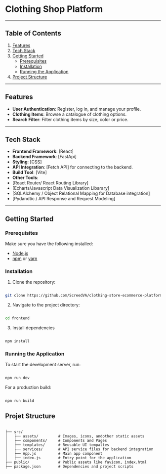# **Clothing Shop Platform**

---

## **Table of Contents**

1. [Features](#features)
2. [Tech Stack](#tech-stack)
3. [Getting Started](#getting-started)
   - [Prerequisites](#prerequisites)
   - [Installation](#installation)
   - [Running the Application](#running-the-application)
4. [Project Structure](#projet-structure)

---

## **Features**

- **User Authentication**: Register, log in, and manage your profile.
- **Clothing Items**: Browse a catalogue of clothing options.
- **Search Filter**: Filter clothing items by size, color or price.

---

## **Tech Stack**

- **Frontend Framework**: [React]
- **Backend Framework**: [FastApi]
- **Styling**: [CSS]
- **API Integration**: [Fetch API] for connecting to the backend.
- **Build Tool**: [Vite]
- **Other Tools**:
- [React Router/ React Routing Library]
- [Echarts/Javascript Data Visualization Libarary]
- [SQLAlchemy / Object Relational Mapping for Database integration]
- [Pydandtic / API Response and Request Modeling]

---

## **Getting Started**

### **Prerequisites**

Make sure you have the following installed:

- [Node.js](https://nodejs.org/)
- [npm](https://www.npmjs.com/) or [yarn](https://yarnpkg.com/)

### **Installation**

1. Clone the repository:

```bash

git clone https://github.com/ScreedVA/clothing-store-ecommerce-platform.git

```

2. Navigate to the project directory:

```bash

cd frontend

```

3. Install dependencies

```bash

npm install

```

### **Running the Application**

To start the development server, run:

```bash

npm run dev

```

For a production build:

```bash

npm run build

```

## **Projet Structure**

```plaintext

├── src/
│   ├── assets/         # Images, icons, andother static assets
│   ├── components/     # Components and Pages
│   ├── templates/      # Reusable UI tempaltes
│   ├── services/       # API service files for backend integration
│   ├── App.js          # Main app component
│   ├── index.js        # Entry point for the application
├── public/             # Public assets like favicon, index.html
├── package.json        # Dependencies and project scripts


```
